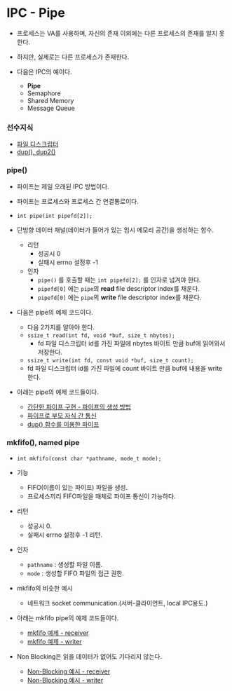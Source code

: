 # IPC - Pipe
- 프로세스는 VA를 사용하며, 자신의 존재 이외에는 다른 프로세스의 존재를 알지 못한다.
- 하지만, 실제로는 다른 프로세스가 존재한다.

- 다음은 IPC의 예이다.
  - **Pipe**
  - Semaphore
  - Shared Memory
  - Message Queue

### 선수지식
- [파일 디스크립터](./File-Descriptor.md)
- [dup(), dup2()](./dup함수.md)


### pipe()
- 파이프는 제일 오래된 IPC 방법이다.
- 파이프는 프로세스와 프로세스 간 연결통로이다.
- `int pipe(int pipefd[2]);`
- 단방향 데이터 채널(데이터가 들어가 있는 임시 메모리 공간)을 생성하는 함수.
  - 리턴
    - 성공시 0
    - 실패시 errno 설정후 -1
  - 인자
    - `pipe()` 를 호출할 때는 `int pipefd[2];` 를 인자로 넘겨야 한다.
    - `pipefd[0]` 에는 `pipe`의 **read** file descriptor index를 채운다.
    - `pipefd[0]` 에는 `pipe`의 **write** file descriptor index를 채운다.

- 다음은 pipe의 예제 코드이다.
  - 다음 2가지를 알아야 한다.
  - `ssize_t read(int fd, void *buf, size_t nbytes);`
    - fd 파일 디스크립터 id를 가진 파일에 nbytes 바이트 만큼 buf에 읽어와서 저장한다.
  - `ssize_t write(int fd, const void *buf, size_t count);`
  - fd 파일 디스크립터 id를 가진 파일에 count 바이트 만큼 buf에 내용을 write 한다.


- 아래는 pipe의 예제 코드들이다.
  - [간단한 파이프 구현 - 파이프의 생성 방법](./system/EX03-01_pipe/pipe.c)
  - [파이프로 부모 자식 간 통신](./system/EX03-02_pipe_fork/pipe_fork.c)
  - [dup() 함수를 이용한 파이프](./system/EX03-03_dup/dup.c)




### mkfifo(), named pipe
- `int mkfifo(const char *pathname, mode_t mode);`
- 기능
  - FIFO(이름이 있는 파이프) 파일을 생성.
  - 프로세스끼리 FIFO파일을 매체로 파이프 통신이 가능하다.
- 리턴
  - 성공시 0.
  - 실패시 errno 설정후 -1 리턴.
- 인자
  - `pathname` : 생성할 파일 이름.
  - `mode` : 생성할 FIFO 파일의 접근 권한.

- mkfifo의 비슷한 예시
  - 네트워크 socket communication.(서버-클라이언트, local IPC용도.)


- 아래는 mkfifo pipe의 예제 코드들이다.
  - [mkfifo 예제 - receiver](./system/EX03-05_fifo/rfifo.c)
  - [mkfifo 예제 - writer](./system/EX03-05_fifo/wfifo.c)
- Non Blocking은 읽을 데이터가 없어도 기다리지 않는다.
  - [Non-Blocking 예시 - receiver](./system/EX03-06_fifo_nb/rfifo_nb.c)
  - [Non-Blocking 예시 - writer](./system/EX03-06_fifo_nb/wfifo.c)
